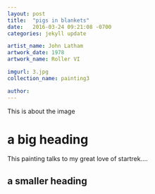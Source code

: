 ```yaml
---
layout: post
title:  "pigs in blankets"
date:   2016-03-24 09:21:08 -0700
categories: jekyll update

artist_name: John Latham
artwork_date: 1978
artwork_name: Roller VI

imgurl: 3.jpg
collection_name: painting3

author: 
---
```


This is about the image

# a big heading

This painting talks to my great love of startrek....

## a smaller heading